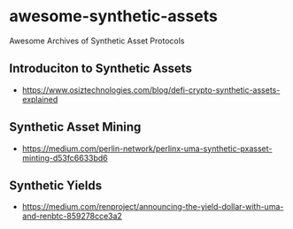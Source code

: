 # awesome-synthetic-assets
Awesome Archives of Synthetic Asset Protocols

## Introduciton to Synthetic Assets
- https://www.osiztechnologies.com/blog/defi-crypto-synthetic-assets-explained

## Synthetic Asset Mining 
- https://medium.com/perlin-network/perlinx-uma-synthetic-pxasset-minting-d53fc6633bd6

## Synthetic Yields
- https://medium.com/renproject/announcing-the-yield-dollar-with-uma-and-renbtc-859278cce3a2


